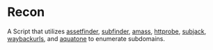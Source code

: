 # Recon

A Script that utilizes [assetfinder](https://github.com/tomnomnom/assetfinder), [subfinder](https://github.com/projectdiscovery/subfinder), [amass](https://github.com/OWASP/Amass), [httprobe](https://github.com/tomnomnom/httprobe), [subjack](https://github.com/haccer/subjack), [waybackurls](https://github.com/tomnomnom/waybackurls), and [aquatone](https://github.com/michenriksen/aquatone) to enumerate subdomains.
